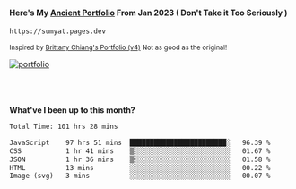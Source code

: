 #### Here's My [Ancient Portfolio](https://sumyat.pages.dev) From Jan 2023 ( Don't Take it Too Seriously ) 
````bash
https://sumyat.pages.dev 
````

<sub>Inspired by [Brittany Chiang's Portfolio (v4)](https://v4.brittanychiang.com/) Not as good as the original!</sub>


<a href='https://sumyat.pages.dev/'>
    <img src='https://github.com/sumyat-aung/sumyat-aung/assets/108873224/c9b4f2be-c585-4dd3-84e1-692c3854a6d8' alt='portfolio' align='center' />
</a>


<br />
<br />


<br />
<br />

**What've I been up to this month?**

<!--START_SECTION:waka-->

```txt
Total Time: 101 hrs 28 mins

JavaScript    97 hrs 51 mins  ████████████████████████░   96.39 %
CSS           1 hr 41 mins    ▒░░░░░░░░░░░░░░░░░░░░░░░░   01.67 %
JSON          1 hr 36 mins    ▒░░░░░░░░░░░░░░░░░░░░░░░░   01.58 %
HTML          13 mins         ░░░░░░░░░░░░░░░░░░░░░░░░░   00.22 %
Image (svg)   3 mins          ░░░░░░░░░░░░░░░░░░░░░░░░░   00.07 %
```

<!--END_SECTION:waka-->




